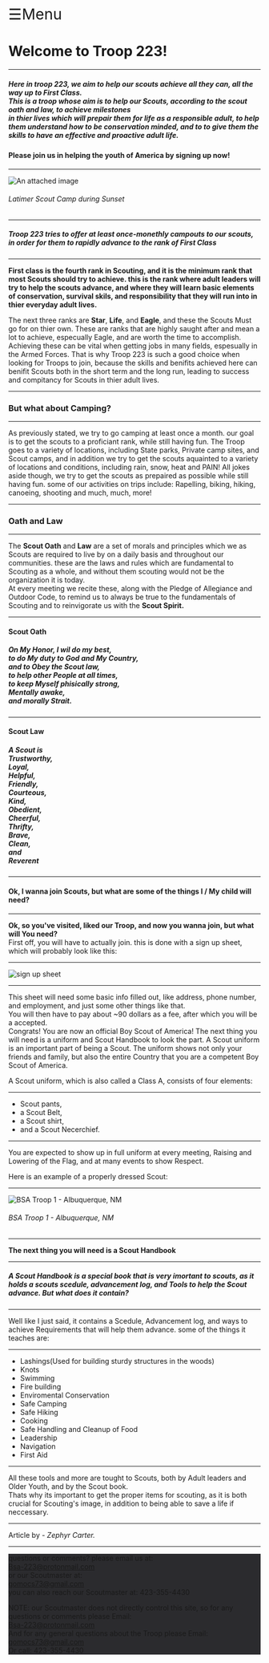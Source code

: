 <!DOCTYPE html>

 <!-- V10.01-0/0 -->
 <!-- NOTE: All DIVs and thier closing tags are VERY necessary DO NOT delete -->

<div id="mySidenav" class="sidenav">
  <a href="javascript:void(0)" class="closebtn" onclick="closeNav()">&times;</a>
  <a href="https://troop223.github.io/">Home</a>
  <a href="https://troop223.github.io/#Comment">Post</a>
  <a href="https://troop223.github.io/Menu/ABOUT.html">About</a>	
  <a href="https://troop223.github.io/#CONTACT">Contact</a>
  <a href="https://troop223.github.io/Menu/Meeting_Plans.html">Meetings</a>
  <a href="https://troop223.github.io/TripsHub/prevNfutrPlans.html">Trips</a>
  <a href="https://troop223.github.io/Menu/UpdateLog.html">Updates</a>
</div>

<div class="UlLeft">
<span style="font-size:30px;cursor:pointer"onclick="openNav()">&#9776;Menu</span>
</div>
<title>BSA Troop 223</title>
<meta name="viewport" content="width=device-width, initial-scale=1.0">
  	<div class="flexboxMain">	

<!-- NOTE:	'SpecifCenter' uses the 'float' CSS property and is used as a div next to another div	-->
 <div class="SpecifCenter">
<h1>Welcome to Troop 223!</h1>
 </div>
	
<hr>
 
<div class="left">
<h5>
  Here in troop 223, we aim to help our scouts achieve all they can, all the way up to First Class. 
<br>
This is a troop whose aim is to help our Scouts, according to the scout oath and law, to achieve milestones 
  <br>
  in thier lives which 
will prepair them for life as a responsible adult, to help them understand how to be conservation minded, and to to give them the skills to have an effective and proactive adult life.
</h5>
  </div>
  <h4>
<p>
<strong>Please join us in helping the youth of America by signing up now!</strong>
</p>
  </h4>
<hr>
<img src="https://github.com/Troop223/223-Official/assets/168667435/385fb79e-b8b5-433b-90f5-49fe083b4ee6" alt="An attached image" class="responsiveIMGlarge"/>
<h6>
  <i>
Latimer Scout Camp during Sunset
  </i>
</h6> 
<hr>
  <div id="ABOUT">
    <h5>
Troop 223 tries to offer at least once-monethly campouts to our scouts, in order for them to rapidly advance to the rank of 
First Class
    </h5>
  </div>
<hr> 
  <p>
<strong>
First class is the fourth rank in Scouting, and it is the minimum rank that most Scouts should try to achieve. this is the rank where adult leaders will try to help the scouts advance, and where they will learn basic elements of conservation, survival skils, and responsibility that they will run into in thier everyday adult lives. 
</strong>
  </p>
<p>
The next three ranks are <strong>Star</strong>, <strong>Life</strong>, and <strong>Eagle</strong>, and these the Scouts Must go for on thier own. These are ranks that are highly saught after and mean a lot to achieve, especually Eagle, and are worth the time to accomplish. Achieving these can be vital when getting jobs in many fields, espesually in the Armed Forces. That is why Troop 223 is such a good choice when looking for Troops to join, because the skills and benifits achieved here can benifit Scouts both in the short term and the long run, leading to success and compitancy for Scouts in thier adult lives.
</p>
  <hr>
<h3>
But what about Camping?
</h3>
  <hr>
As previously stated, we try to go camping at least once a month. our goal is to get the scouts to a proficiant rank, while still having fun. The Troop goes to a variety of locations, including State parks, Private camp sites, and Scout camps, and in addition we try to get the scouts aquainted to a variety of locations and conditions, including rain, snow, heat and PAIN!  All jokes aside though, we try to get the scouts as prepaired as possible while still having fun. some of our activities on trips include: Rapelling, biking, hiking, canoeing, shooting and much, much, more!
  <hr>
<h3>Oath and Law</h3>
	<hr>
The <strong>Scout Oath</strong> and <strong>Law</strong> are a set of morals and principles which we as Scouts are required to live by on a daily basis and throughout our communities. these are the laws and rules which are fundamental to Scouting as a whole, and without them scouting would not be the organization it is today.
<br>
At every meeting we recite these, along with the Pledge of Allegiance and Outdoor Code, to remind us to always be true to the fundamentals of Scouting and to reinvigorate us with the <strong>Scout Spirit.</strong>
   <hr>
<h4><strong>Scout Oath</strong></h4>
<h5>
On My Honor, I wil do my best,
<br>
to do My duty to God and My Country,
<br>
and to Obey the Scout law, 
<br>
to help other People at all times,
<br> 
to keep Myself phisically strong, 
<br>
Mentally awake, 
<br> 
and morally Strait.
</h5>
   <hr>
<h4><strong>Scout Law</strong></h4>
<h5>
  A Scout is
  <br>
  Trustworthy,
  <br>
  Loyal,
  <br>
  Helpful,
  <br>
  Friendly,
  <br>
  Courteous,
  <br>
  Kind,
  <br>
  Obedient,
  <br>
  Cheerful,
  <br>
  Thrifty,
  <br>
  Brave,
  <br>
  Clean,
  <br>
  and 
  <br>
  Reverent
  <br>
</h5>
   <hr>
     <h4>Ok, I wanna join Scouts, but what are some of the things I / My child will need?</h4>
<hr>
<strong>Ok, so you've visited, liked our Troop, and now you wanna join, but what will You need?</strong>
  <br>
First off, you will have to actually join. this is done with a sign up sheet, which will probably look like this:
   <hr>
<img src="https://github.com/Troop223/troop223.github.io/assets/168667435/6270eb8e-7143-496d-aff8-66e49488829e" alt="sign up sheet" class="responsiveIMGlarge"/>
   <hr>
This sheet will need some basic info filled out, like address, phone number, and employment, and just some other things like that. 
  <br> 
You will then have to pay about ~90 dollars as a fee, after which you will be a accepted.
  <br>   
Congrats! You are now an official Boy Scout of America! The next thing you will need is a uniform and Scout Handbook to look the part.
A Scout uniform is an important part of being a Scout. The uniform shows not only your friends and family, but also the entire Country that you are a competent Boy Scout of America.
  <p>
A Scout uniform, which is also called a Class A, consists of four elements: 
  <hr>
  <div class="UlLeft">
    <ul>
<li>Scout pants, </li>
<li>a Scout Belt, </li>
<li>a Scout shirt, </li>
<li>and a Scout Necerchief.</li>
    </ul>
  </div>
<hr>
  <p>
You are expected to show up in full uniform at every meeting, Raising and Lowering of the Flag, and at many events to show Respect.
  </p>
Here is an example of a properly dressed Scout:
  <br>
<hr>
   <img src="https://github.com/Troop223/troop223.github.io/assets/168667435/0f172e58-31c7-4d65-8b49-c496197521c4" alt="BSA Troop 1 - Albuquerque, NM" class="responsiveIMGsmall"/>
<h6>
  <i>
BSA Troop 1 - Albuquerque, NM
  </i>
</h6>
   <hr>
<strong>The next thing you will need is a Scout Handbook</strong> 
   <hr>
<h5> 
A Scout Handbook is a special book that is very imortant to scouts, as it holds a scouts scedule, advancement log, and Tools to help the Scout advance.
But what does it contain?</h5>
   <hr>
Well like I just said, it contains a Scedule, Advancement log, and ways to achieve Requirements that will help them advance. some of the things it teaches are:
   <hr	
	   
<div class="UlLeft">
		
<ul>
<li>Lashings(Used for building sturdy structures in the woods)</li>
<li>Knots</li>
<li>Swimming</li>
<li>Fire building</li>
<li>Enviromental Conservation</li>
<li>Safe Camping</li>
<li>Safe Hiking</li>
<li>Cooking</li>
<li>Safe Handling and Cleanup of Food</li>
<li>Leadership</li>
<li>Navigation</li>
<li>First Aid</li>
</ul>
		
</div>

   <hr>
All these tools and more are tought to Scouts, both by Adult leaders and Older Youth, and by the Scout book. 
<br>
Thats why its important to get the proper items for scouting, as it is both crucial for Scouting's image, in addition to being able to save a life if neccessary.
   <hr>
   <div class="UlLeft">
Article by <em> - Zephyr Carter.</em>
   </div>
   <hr>
 <!-- NOTE: These Div closers are VERY necessary DO NOT delete -->
  </div> 

<div id="Comment">
<!-- This is the comment section code -->
<div class="powr-comments" id="23a3a399_1723394210"></div><script src="https://www.powr.io/powr.js?platform=html"></script>
	</div>
	
<div class="overitem overCONTACT">



<div class="ContactCOLOR">
  <div class="flexbox-item flexbox-CONTACT">
<div class="ContInfo"
<h6>
    <div id="CONTACT">
  questions or comments? please email us at:  <br>
<a href="mailto:Bsa-223@protonmail.com">Bsa-223@protonmail.com</a> 
  <br> 
  or our Scoutmaster at: 
<br>
<a href="mailto:gomocs73@gmail.com">gomocs73@gmail.com</a>
  <br>
  you can also reach our Scoutmaster at:
   423-355-4430
    </div>
<p>
	
  NOTE: our Scoutmaster does not directly control this site, so for any questions or comments please Email: 
  <br>
<a href="mailto:Bsa-223@protonmail.com">Bsa-223@protonmail.com </a>
<br> And for any general questions about the Troop please Email:
<br>
<a href="mailto:gomocs73@gmail.com">gomocs73@gmail.com</a>
  <br>
Or call:  423-355-4430
  </p>
  </h6>
    </div>
  </div>
 <!-- NOTE: These Div closers are VERY necessary DO NOT delete -->
  </div>
</div>
<style>

body {

text-align: center;
margin: 0;
font-family: Arial, Helvetica, sans-serif;
padding-left: 30%
padding-right: 30%
font-family: "Lato", sans-serif;
}

comments{

text-align: center;
	
}

.UlLeft {

text-align: left;
  
}
  


  .ImageLeft {

  text-align: left;
    
  }



.topnav {
  overflow: hidden;
  /*turns the background color on News, Contact, and about a color*/
  background-color: #998887;
  
}

.topnav a {
  float: left;
  color: #f2f2f2;
  text-align: center;
  padding: 14px 16px;
  text-decoration: none;
  font-size: 17px;
}

.topnav a:hover {
/* changes what color the background, text color when you hover over it*/
  background-color: darkgrey;
  color: white;
}

.topnav a.active {
/*changes the color of the 'Home' background, text color, respectivly*/
  background-color: #5e5453;
  color: white;
}

  .flexbox-item{

 width: 100%;
 background-color: #2b2b2e;
 margin: 0%;
  }

.flexbox-CONTACT {

  min-height: 500px;
  
}
.overitem {

width: 100%;
background-color: #2b2b2e;
margin: 0%;
}	
.overCONTACT {

  min-height: 60px;
	
}
	
  .ContactCOLOR{
  
  color: grey;
  
  }
  
  .ContactCOLOR a {
  
  color: #4697e3;
  
  }

.responsiveIMGlarge {
  width: 100%;
  max-width: 1000px;
  height: 100%;
  max-height: 600px;
}

.responsiveIMGsmall {

width: auto;
height: auto;
	
}	
.ContInfo {

padding-top: 50px;

}
.sidenav {
  height: 100%;
  width: 0;
  position: fixed;
  z-index: 1;
  top: 0;
  left: 0;
  background-color: #111;
  overflow-x: hidden;
  transition: 0.5s;
  padding-top: 60px;
}

.sidenav a {
  padding: 8px 8px 8px 32px;
  text-decoration: none;
  font-size: 25px;
  color: #818181;
  display: block;
  transition: 0.3s;
}

.sidenav a:hover {
  color: #f1f1f1;
}

.sidenav .closebtn {
  position: absolute;
  top: 0;
  right: 25px;
  font-size: 36px;
  margin-left: 50px;
}

@media screen and (max-height: 450px) {
  .sidenav {padding-top: 15px;}
  .sidenav a {font-size: 18px;}
}	

.Cmnt {float: left;}

.SpecifCenter {text-align: center;}
	
</style>

<!-- This is where the CSS stops and JS starts -->

<script>
function openNav() {
  document.getElementById("mySidenav").style.width = "250px";
}

function closeNav() {
  document.getElementById("mySidenav").style.width = "0";
}
</script>










